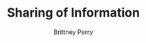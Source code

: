 ---
title: Sharing of Information
Layout: module

author: Brittney Perry
reviewer: 
# "friday" "friday night" "saturday" "saturday morning" "saturday early afternoon" "saturday early evening" "saturday night" "reaction" "tavern setup" "townsfolk" "randoms"

schedule: friday
weight: 2
plotline: Gnoll
requirements: 

description: Several people come into the gathering hall to mingle.
 
synopsis: | 

  *The following are optional to play. They serve no purpose other than for an NPC to have something to do.*

  Edward Carver, a member of the research guild, has been trapped in the town for days because of the gnolls. Edward Carver views the newly arrived hunting group, Gno More Gnolls with contempt. He views them as incompetent and inefficient, and not worth the price he was 'extorted' to fund their arrival. He has come to offer what information they have about the gnolls, to the newly arrived, in hopes of saving their lives. 

  A villager, Alex Barber, has come into the hall to just mingle. They are terrified of the gnolls and will gladly share the horror of living in fear of them every day.
  
  A villager, Nova Carson, comes into town to see if anyone has seen their husband/wife, (their poster is on the wall marked 'Likely Eaten'). The husband/wife were taken by the gnolls and the spouse in denial about their fate. They will break down in hysterics if the matter is pushed.
  
  The tavern keep, Danny Cooke, laments the fact that they had to shut down because large gatherings were gnoll bait. 
   
outcomes: Edward Carver gives out gnoll information, disparage the Gno More Gnolls group

number_of_cast_members: 0-4
Roles: 
- Edward Carver, Research Guild Member
- Alex Barber, Village Barber
- Nova Carson, Village wagoneer
- Danny Cooke, Tavern Keep


---
